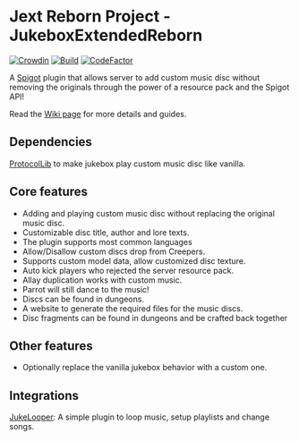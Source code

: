 # Jext Reborn Project - JukeboxExtendedReborn

[![Crowdin](https://badges.crowdin.net/jext-reborn/localized.svg)](https://crowdin.com/project/jext-reborn)
[![Build](https://github.com/spartacus04/jext-reborn/actions/workflows/gradle.yml/badge.svg?branch=master&event=push)](https://github.com/spartacus04/jext-reborn/actions/workflows/gradle.yml)
[![CodeFactor](https://www.codefactor.io/repository/github/spartacus04/jext-reborn/badge)](https://www.codefactor.io/repository/github/spartacus04/jext-reborn)

A [Spigot](https://www.spigotmc.org/) plugin that allows server to add custom music disc without removing the originals through the power of a resource pack and the Spigot API!

Read the [Wiki page](https://github.com/spartacus04/jext-reborn/wiki) for more details and guides.

## Dependencies

[ProtocolLib](https://www.spigotmc.org/resources/protocollib.1997/) to make jukebox play custom music disc like vanilla.

## Core features

- Adding and playing custom music disc without replacing the original music disc.
- Customizable disc title, author and lore texts.
- The plugin supports most common languages
- Allow/Disallow custom discs drop from Creepers.
- Supports custom model data, allow customized disc texture.
- Auto kick players who rejected the server resource pack.
- Allay duplication works with custom music.
- Parrot will still dance to the music!
- Discs can be found in dungeons.
- A website to generate the required files for the music discs.
- Disc fragments can be found in dungeons and be crafted back together

## Other features

- Optionally replace the vanilla jukebox behavior with a custom one.

## Integrations

[JukeLooper](https://www.spigotmc.org/resources/jukelooper.72895/): A simple plugin to loop music, setup playlists and change songs.
